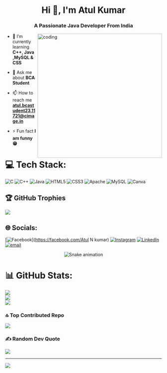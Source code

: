<h1 align="center">Hi 👋, I'm Atul Kumar</h1>
<h3 align="center">A Passionate Java Developer From India</h3>
<img align="right" alt="coding "width="400" src="https://t4.ftcdn.net/jpg/08/70/32/31/360_F_870323199_ajFBiDNHIlYPyy5Hdl0BOXuLFqLsirD6.jpg">

- 🌱 I’m currently learning **C++, Java ,MySQL & CSS**

- 💬 Ask me about **BCA Student**

- 📫 How to reach me **atul.bcastudent23.11721@cimage.in**

- ⚡ Fun fact **I am funny😁**

# 💻 Tech Stack:
![C](https://img.shields.io/badge/c-%2300599C.svg?style=for-the-badge&logo=c&logoColor=white) ![C++](https://img.shields.io/badge/c++-%2300599C.svg?style=for-the-badge&logo=c%2B%2B&logoColor=white) ![Java](https://img.shields.io/badge/java-%23ED8B00.svg?style=for-the-badge&logo=openjdk&logoColor=white) ![HTML5](https://img.shields.io/badge/html5-%23E34F26.svg?style=for-the-badge&logo=html5&logoColor=white) ![CSS3](https://img.shields.io/badge/css3-%231572B6.svg?style=for-the-badge&logo=css3&logoColor=white) ![Apache](https://img.shields.io/badge/apache-%23D42029.svg?style=for-the-badge&logo=apache&logoColor=white) ![MySQL](https://img.shields.io/badge/mysql-4479A1.svg?style=for-the-badge&logo=mysql&logoColor=white) ![Canva](https://img.shields.io/badge/Canva-%2300C4CC.svg?style=for-the-badge&logo=Canva&logoColor=white)

## 🏆 GitHub Trophies
![](https://github-profile-trophy.vercel.app/?username=AtulKumar0011&theme=radical&no-frame=false&no-bg=true&margin-w=4)

## 🌐 Socials:
[![Facebook](https://img.shields.io/badge/Facebook-%231877F2.svg?logo=Facebook&logoColor=white)](https://facebook.com/Atul N kumar) [![Instagram](https://img.shields.io/badge/Instagram-%23E4405F.svg?logo=Instagram&logoColor=white)](https://instagram.com/atusha_44) [![LinkedIn](https://img.shields.io/badge/LinkedIn-%230077B5.svg?logo=linkedin&logoColor=white)](https://linkedin.com/in/https://www.linkedin.com/in/atul-kumar-6725b1301/overlay/about-this-profile/?lipi=urn%3Ali%3Apage%3Ad_flagship3_profile_view_base%3BiAsBsR4ZSKiQccSaQLdPnQ%3D%3D) [![email](https://img.shields.io/badge/Email-D14836?logo=gmail&logoColor=white)](mailto:atul.bcastudent23.11721@cimage.in) 

<!-- Snake Game Repo View -->

<div align="center">
  <img src="https://profile-readme-generator.com/assets/snake.svg" alt="Snake animation" />
</div>

# 📊 GitHub Stats:
![](https://github-readme-stats.vercel.app/api?username=AtulKumar0011&theme=calm_pink&hide_border=false&include_all_commits=true&count_private=false)<br/>
![](https://nirzak-streak-stats.vercel.app/?user=AtulKumar0011&theme=calm_pink&hide_border=false)<br/>
![](https://github-readme-stats.vercel.app/api/top-langs/?username=AtulKumar0011&theme=calm_pink&hide_border=false&include_all_commits=true&count_private=false&layout=compact)




### 🔝 Top Contributed Repo
![](https://github-contributor-stats.vercel.app/api?username=AtulKumar0011&limit=5&theme=dark&combine_all_yearly_contributions=true)


### ✍️ Random Dev Quote
![](https://quotes-github-readme.vercel.app/api?type=horizontal&theme=radical)

---
[![](https://visitcount.itsvg.in/api?id=AtulKumar0011&icon=0&color=0)](https://visitcount.itsvg.in)

<!-- Proudly created with GPRM ( https://gprm.itsvg.in ) -->
